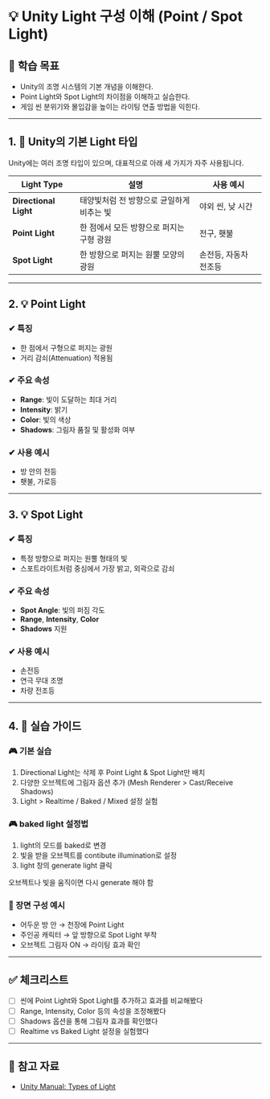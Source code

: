 # 💡 Unity Light 구성 이해 (Point / Spot Light)

## 🧠 학습 목표

- Unity의 조명 시스템의 기본 개념을 이해한다.
- Point Light와 Spot Light의 차이점을 이해하고 실습한다.
- 게임 씬 분위기와 몰입감을 높이는 라이팅 연출 방법을 익힌다.

---

## 1. 🔦 Unity의 기본 Light 타입

Unity에는 여러 조명 타입이 있으며, 대표적으로 아래 세 가지가 자주 사용됩니다.

| Light Type | 설명 | 사용 예시 |
|------------|------|-----------|
| **Directional Light** | 태양빛처럼 전 방향으로 균일하게 비추는 빛 | 야외 씬, 낮 시간 |
| **Point Light** | 한 점에서 모든 방향으로 퍼지는 구형 광원 | 전구, 횃불 |
| **Spot Light** | 한 방향으로 퍼지는 원뿔 모양의 광원 | 손전등, 자동차 전조등 |

---

## 2. 💡 Point Light

### ✔ 특징
- 한 점에서 구형으로 퍼지는 광원
- 거리 감쇠(Attenuation) 적용됨

### ✔ 주요 속성
- **Range**: 빛이 도달하는 최대 거리
- **Intensity**: 밝기
- **Color**: 빛의 색상
- **Shadows**: 그림자 품질 및 활성화 여부

### ✔ 사용 예시
- 방 안의 전등
- 횃불, 가로등

---

## 3. 💡 Spot Light

### ✔ 특징
- 특정 방향으로 퍼지는 원뿔 형태의 빛
- 스포트라이트처럼 중심에서 가장 밝고, 외곽으로 감쇠

### ✔ 주요 속성
- **Spot Angle**: 빛의 퍼짐 각도
- **Range**, **Intensity**, **Color**
- **Shadows** 지원

### ✔ 사용 예시
- 손전등
- 연극 무대 조명
- 차량 전조등

---

## 4. 🔧 실습 가이드

### 🎮 기본 실습

1. Directional Light는 삭제 후 Point Light & Spot Light만 배치
2. 다양한 오브젝트에 그림자 옵션 추가 (Mesh Renderer > Cast/Receive Shadows)
3. Light > Realtime / Baked / Mixed 설정 실험

### 🎮 baked light 설정법
1. light의 모드를 baked로 변경
2. 빛을 받을 오브젝트를 contibute illumination로 설정
3.  light 창의 generate light 클릭

오브젝트나 빛을 움직이면 다시 generate 해야 함

### 🌃 장면 구성 예시

- 어두운 방 안 → 천장에 Point Light
- 주인공 캐릭터 → 앞 방향으로 Spot Light 부착
- 오브젝트 그림자 ON → 라이팅 효과 확인

---

## ✅ 체크리스트

- [ ] 씬에 Point Light와 Spot Light를 추가하고 효과를 비교해봤다
- [ ] Range, Intensity, Color 등의 속성을 조정해봤다
- [ ] Shadows 옵션을 통해 그림자 효과를 확인했다
- [ ] Realtime vs Baked Light 설정을 실험했다

---

## 🔗 참고 자료

- [Unity Manual: Types of Light](https://docs.unity3d.com/Manual/Lighting.html)
